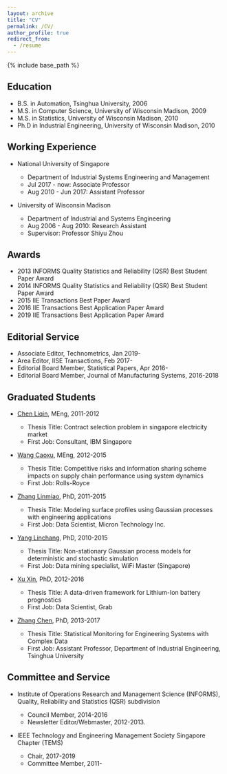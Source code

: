 ```yaml
---
layout: archive
title: "CV"
permalink: /CV/
author_profile: true
redirect_from:
  - /resume
---
```


{% include base_path %}

## Education
* B.S. in Automation, Tsinghua University, 2006
* M.S. in Computer Science, University of Wisconsin Madison, 2009
* M.S. in Statistics, University of Wisconsin Madison, 2010
* Ph.D in Industrial Engineering, University of Wisconsin Madison, 2010

## Working Experience
* National University of Singapore
  * Department of Industrial Systems Engineering and Management
  * Jul 2017 - now: Associate Professor
  * Aug 2010 - Jun 2017: Assistant Professor

* University of Wisconsin Madison
  * Department of Industrial and Systems Engineering
  * Aug 2006 -  Aug 2010: Research Assistant
  * Supervisor: Professor Shiyu Zhou

## Awards
* 2013 INFORMS Quality Statistics and Reliability (QSR) Best   Student Paper Award
* 2014 INFORMS Quality Statistics and Reliability (QSR) Best   Student Paper Award
* 2015 IIE Transactions Best Paper Award
* 2016 IIE Transactions Best Application Paper Award
* 2019 IIE Transactions Best Application Paper Award

## Editorial Service
* Associate Editor, Technometrics, Jan 2019-
* Area Editor, IISE Transactions, Feb 2017-
* Editorial Board Member, Statistical Papers, Apr 2016-
* Editorial Board Member, Journal of Manufacturing Systems, 2016-2018

## Graduated Students
* [Chen Liqin](https://www.linkedin.com/in/liqin-chen-939544105/), MEng, 2011-2012
  * Thesis Title: Contract selection problem in    singapore electricity market
  * First Job: Consultant, IBM Singapore


* [Wang Caoxu](https://www.linkedin.com/in/alex-wang-36291946/), MEng, 2012-2015
  * Thesis Title: Competitive risks and information    sharing scheme impacts on supply chain performance using system dynamics
  * First Job: Rolls-Royce

* [Zhang Linmiao](https://www.linkedin.com/in/linmiao-zhang-37150431/), PhD, 2011-2015
  * Thesis Title: Modeling surface profiles using Gaussian processes with engineering applications
  * First Job: Data Scientist, Micron Technology Inc.

* [Yang Linchang](https://www.linkedin.com/in/yanglc/), PhD, 2010-2015
  * Thesis Title: Non-stationary Gaussian process    models for  deterministic and stochastic simulation
  * First Job: Data mining specialist, WiFi Master (Singapore)

* [Xu Xin](https://sg.linkedin.com/in/xin-xu-6b2212115), PhD, 2012-2016
  * Thesis Title: A data-driven framework for      Lithium-Ion battery prognostics
  * First Job: Data Scientist, Grab

* [Zhang Chen](http://www.ie.tsinghua.edu.cn/eng/Show/index/cid/29/id/63.html), PhD, 2013-2017
  * Thesis Title: Statistical Monitoring for Engineering Systems with Complex Data
  * First Job: Assistant Professor, Department of Industrial Engineering, Tsinghua University


<!--
Publications
======
  <ul>{% for post in site.publications %}
    {% include archive-single-cv.html %}
  {% endfor %}</ul>

Talks
======
  <ul>{% for post in site.talks %}
    {% include archive-single-talk-cv.html %}
  {% endfor %}</ul>

Teaching
======
  <ul>{% for post in site.teaching %}
    {% include archive-single-cv.html %}
  {% endfor %}</ul>
-->

## Committee and Service
* Institute of Operations Research and Management Science (INFORMS), Quality, Reliability and Statistics (QSR)    subdivision
  * Council Member, 2014-2016
  * Newsletter Editor/Webmaster, 2012-2013.

* IEEE Technology and Engineering Management Society Singapore Chapter  (TEMS)
  * Chair, 2017-2019
  * Committee Member, 2011-
